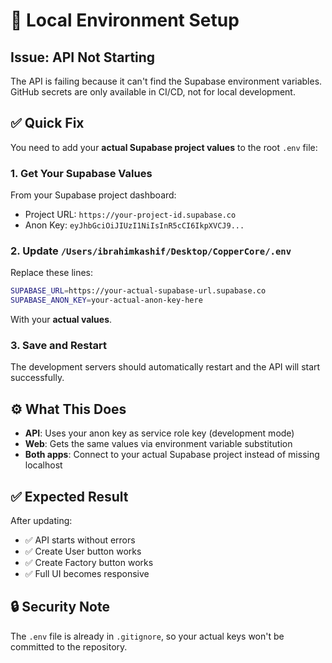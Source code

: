 # 🚀 Local Environment Setup

## Issue: API Not Starting
The API is failing because it can't find the Supabase environment variables. GitHub secrets are only available in CI/CD, not for local development.

## ✅ Quick Fix

You need to add your **actual Supabase project values** to the root `.env` file:

### 1. Get Your Supabase Values
From your Supabase project dashboard:
- Project URL: `https://your-project-id.supabase.co`
- Anon Key: `eyJhbGciOiJIUzI1NiIsInR5cCI6IkpXVCJ9...`

### 2. Update `/Users/ibrahimkashif/Desktop/CopperCore/.env`

Replace these lines:
```bash
SUPABASE_URL=https://your-actual-supabase-url.supabase.co
SUPABASE_ANON_KEY=your-actual-anon-key-here
```

With your **actual values**.

### 3. Save and Restart

The development servers should automatically restart and the API will start successfully.

## ⚙️ What This Does

- **API**: Uses your anon key as service role key (development mode)
- **Web**: Gets the same values via environment variable substitution  
- **Both apps**: Connect to your actual Supabase project instead of missing localhost

## ✅ Expected Result

After updating:
- ✅ API starts without errors
- ✅ Create User button works
- ✅ Create Factory button works
- ✅ Full UI becomes responsive

## 🔒 Security Note

The `.env` file is already in `.gitignore`, so your actual keys won't be committed to the repository.